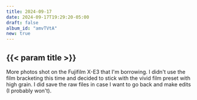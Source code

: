 ```yaml
---
title: 2024-09-17
date: 2024-09-17T19:29:20-05:00
draft: false
album_id: "amvTVtA"
new: true
---
```


## {{< param title >}}

More photos shot on the Fujifilm X-E3 that I'm borrowing. I didn't use the film bracketing this time and decided to stick with the vivid film preset with high grain.
I did save the raw files in case I want to go back and make edits (I probably won't).
